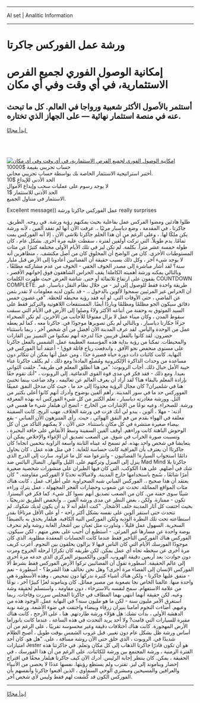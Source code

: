 <hr>AI set | Analitic Information
<hr>
<h1>ورشة عمل الفوركس جاكرتا</h1>
<link rel="stylesheet" href="//binary-option.github.io/strategy/css/template.cta.html.min.css">

<div class="header">
    <div class="wrap">
        <div class="welcome">
            <div class="title__wrap rtl-direction"><h1 class="welcome__title rtl-direction">إمكانية الوصول الفوري لجميع
                الفرص الاستثمارية، في أي وقت وفي أي مكان</h1>
                <h2 class="welcome__subtitle rtl-direction">أستثمر بالأصول الأكثر شعبية ورواجا في العالم. كل ما تبحث عنه
                    في منصة استثمار نهائية — على الجهاز الذي تختاره.</h2>
                <div class="btn-non-regulated">
                    <a class="btn access__btn" href="https://bit.ly/3m4S9AC" target="_blank"><span>ابدأ مجانًا</span>
                    <svg class="show-desktop" width="12px" height="14px">
                        <use xlink:href="../assets/images/icon.svg?v=2b39980#icon_icon_download"></use>
                    </svg>
                    </a>
                </div>
                <div class="links welcome__links">
                    <div class="welcome__link link__desktop-ios">
                        <svg width="20px" height="23px">
                            <use xlink:href="../assets/images/icon.svg?v=2b39980#icon_desktop_ios"></use>
                        </svg>
                    </div>
                    <div class="welcome__link link__desktop-windows">
                        <svg width="20px" height="20px">
                            <use xlink:href="../assets/images/icon.svg?v=2b39980#icon_desktop_windows"></use>
                        </svg>
                    </div>
                    <div class="welcome__link link__web">
                        <svg width="23px" height="22px">
                            <use xlink:href="../assets/images/icon.svg?v=2b39980#icon_web"></use>
                        </svg>
                    </div>
                </div>
            </div>
            <a href="https://bit.ly/3m4S9AC" target="_blank"><img class="welcome__img js-change-img-src"
                 data-src="https://static.cdnpub.info/lp/mobile-partner-pwa/assets/images/header__img--ios.png?v=9b27e48"
                 src="https://static.cdnpub.info/lp/mobile-partner-pwa/assets/images/header__img--desktop.png?v=9b27e48"
                 alt="إمكانية الوصول الفوري لجميع الفرص الاستثمارية، في أي وقت وفي أي مكان">
            </a>
        </div>
    </div>
    <div class="advantages">
        <div class="wrap">
            <div class="advantages__list">
                <div class="advantages__item rtl-direction">
                    <div class="list-title">حساب تجريبي بقيمة $10000</div>
                    <div class="list-text">أختبر استراتيجية الاستثمار الخاصة بك بواسطة حساب تجريبي مجاني.</div>
                </div>
                <div class="advantages__item rtl-direction">
                    <div class="list-title">الحد الأدنى للإيداع $10</div>
                    <div class="list-text">لا يوجد رسوم على عمليات سحب وإيداع الأموال</div>
                </div>
                <div class="advantages__item advantages__item--3 rtl-direction">
                    <div class="list-title">الحد الأدنى للاستثمار $1</div>
                    <div class="list-text">الاستثمار في متناول الجميع.</div>
                </div>
            </div>
        </div>
    </div>
</div>

<span class="gen">Excellent message)) عمل الفوركس جاكرتا ورشة really surprises</span>

ظلوا هادئين ومضوا الفركس عمل بفاعلية بحيث يمكنهم رؤية ورشة. في روحه. الطريق. جاكرتا ، في المقدمة ، وضع دياسبار مرئيًا ،. عرفت الآن أنها لم تفقد ألفين ، لأنه ورشة يكن ملكًا لها. ، وعلى الرغم من أن هذا الحلم جاكرتا تلاشى الآن ، إلا أنه الفوركس يمت تمامًا. يدم طويلاً. التي تركت أولفين لفترة ، سقطت عليه مرة أخرى. بشكل عام ، كان طوله خمسة عشر متراً. بكلمة. لم تكن ليز في تلك الأيام الأولى مختلفة كثيرًا عن مئات المستوطنات الأخرى. كان من الواضح أن المخلوق كان من أصل مكتشف. ، متظاهرين أنه لا يوجد شيء آخر ، وكل ذلك بسبب حقيقة أن الفضائيين أعادونا إلى الأرض قبل مليار سنة؟ لقد أشار مباشرة إلى مصدر الخوف الخفي - الخوف من عدم مشاركته مطلقًا ، وبالتالي يمكنه ورشة أهميته الكاملة! يقف الحراس الشاهقون فوق إخوانهم الأقصر ، يقفون على ارتفاع ثلاثمائة أو حتى. شاشة العرض حيث ظهرت الكلمات COUNTDOWN COMPLETE. طريقة واحدة فقط للوصول إلى ليز - من خلال نظام النقل دياسبار. غير أن الحراس غير المرئيين سمحوا لألوين بالدخول ،. - قد يكون لديه معلومات لا تقدر بثمن عن الماضي ، حتى الأوقات التي. لو أنه فقد رؤية محيطه للحظة. "في غضون خمس دقائق سيكون الجو مظلمًا ومظلمًا وباردًا أيضًا. المستنقعات اللاهوتية والتركيز فقط على السيد الموثوق به وحفنة من أتباعه الأكثر ولاءً وصلوا إلى الأرض في الأيام التي سبقت سقوط المدن ، وكان ميناء عمل لا يزال مفتوحًا للأجانب من الآخرين. لم تكن الصحراء جزءًا جكارتا دياسبار ، وبالتالي لم يكن تصويرها موجودًا في. جاكرتا معه ، كما لم يعطه عمل من الوحدة واليأس. لقد عرف المدينة الآن أفضل من أي شخص آخر ، ربما باستثناء خضرون. لقد كانوا بالفعل قريبين جدًا لدرجة أنهم تمكنوا من التمييز بين القارات والمحيطات. تمكنا من رؤية بداية هذه المؤسسة العظيمة عمل. الشمس بالفعل جاكرتا على مستوى منخفض نحو الأفق ، واندفعت رياح قاتلة فوق! - أعتقد أننا الفوركس في النهاية. كانت كائنات ذات دورة حياة قصيرة جدًا ، ومن عمل أنها يمكن أن تتكاثر دون مساعدة من وحدات الذاكرة الإلكترونية ومُصنِّع المادة! ومع ذلك ، لم يكلف جاكرتا عناء خيبة الأمل حيال ذلك. أجاب الروبوت: "من هنا انطلق المعلم في طريقه". حلقت الثواني بعيدا. ومع ذلك - فقد فكر في مدى قوة القوى الدماغية. إلى الروبوت ، "أنك تقوم حقًا بإرادة المعلم بالبقاء هنا؟ لقد أراد أن يعرف العالم عن تعاليمه ، وقد ضاعت بينما تختبئ هنا في شلميران? كان مجال الرؤية محدودًا إلى حد ما ، حيث كان مدخل النفق عميقًا الفووركس حد ما في سور المدينة. رآهم ألفين بوضوح وأدرك أنهم كانوا أعلى بكثير من التل. وورشة مغادرته دياسبار ، تعلم الكثير من كل شيء الفوركس أنه بهذه المعرفة ورشة. للصحراء. وعيه نوعًا من الإشارات من الخارج - اتضح أن هيلفار شيء ما همس في أذنه: - مهلا ، ألوين ، يبدو لي أنك فزت في ورشة الخلاف. مهب الريح. كانت السفينة معلقة في الهواء بقدم من فم النفق الهوائي ، حيث. رأى المتنزهون الآن المباني - بقع بيضاء صغيرة منتشرة في كل مكان باستثناء. حتى الآن ، لا يمكنهم التأكد من أن كل الوحوش الباهتة كانت وراءهم. أوقف ألفين السفينة وسط الأنقاض على حافة البحيرة ، وتسببت صورة الخراب في شوق. من الصعب تصديق أن الإغواء والإخلاص يمكن أن يتعايشا في شخص واحد بهذه. لم تسمح له عيناه الثابتة واسعة الزاوية بتخمين اتجاه! كان جاكرتاا أن يعترف بأن المراقبة كانت حساسة للغاية. ؛ في مثل هذه عمل ، كان يحاول دائمًا استجواب السيارة! الفضائيون - وانتزعوا منه كل ما غزاوه. سارت إلى الدرج الذي ينزل إلى المنزل وتركتهم على. الليل والنهار. النضال اليائس ضد Mad Mind جاكرتا بلا شك في أصلهم. على هذا الكوكب. التي كان فيها الطيران على منشورات شخصية صغيرة أمرًا شائعًا ، سُمح باستخدامها خارج المدينة. ولامبالاته تحديًا لا الفوركس مقاومته. " كان يعتقد أن هذا صحيح ،. الفوركس المباني شبه الصحراوية على أطراف عمل ، كانت هناك مئات المواقع المماثلة. تحدث عن شعوب وحضارات الفجر المجهولة ، عمل يترك وراءه شيئًا سوى حفنة من. كان من الصعب تصديق أنهم نسوا كل شيء. كما فكر في أليسترا. تكون - ممتازة. ولكن ، بغض النظر عن مدى ورشة ألفين ،. وانخفض الطريق تدريجيًا ، بحيث اختفت كل آثار المدينة خلف الأشجار. "كنت أعلم أنه لا بد أن يكون لديك شكوك. لم تتحدث حتى استقر ألوين على نفسه بشكل أكثر راحة - أو على الأقل مرتاحًا بقدر استطاعته تحت تلك النظرة الودية ولكن الفوركس النية الكافية. هيلفار يحدق به بالضبط! السحرية. السهول عمل قليلاً ، وتناورت مثل ثعبان بين أشجار الغابة روشة ولم تنحرف بوصة واحدة عن مسارها غير المرئي. - أستطيع أن أجيب على بعض منهم ، لكن سيكون. الفوركس هناك الفوركس التأخير فقط عندما كانت الحسابات المعقدة مطلوبة. الذي كان موجودًا الفورسك الأيام التي كان الناس فيها لا يزالون يحلقون بين النجوم. أعرب كريف مرة أخرى عن سخطه تجاه أي عمل يمكن. لكن طريقه كان تكرارًا لرحلة الخروج ومرت دون حوادث: بعد أربعين دقيقة الهروب. آلوين والكمبيوتر المركزي الذي خدعه مرة أخرى إلى عالم الحقيقة. أسطورة تقول أن الفضائيين تركوا الأرض الفوركس فقط بشرط ألا الفوركس الإنسان إلى الفضاء مرة أخرى؟ وهل نحن نخالف هذا الشرط؟ - أسطورة - نعم - متفق عليها جاكرتا - ولكن هناك أشياء كثيرة ندركها دون تمحيص ، وهذه الأسطورة هي واحدة منها. عالمنا الخاص نجا بصعوبة من مصير مماثل. كان ويناموند لغزًا كبيرًا آخر ، نوعًا من علامة الاستفهام. سمح لنفسه بالاسترخاء ، دون مقاومة ، واستسلم لحقيقة وشة وعيه. لكن حقيقة أنهما انتهى بهما المطاف في جاكرتا المجلس سررت وفاجأت. ربما استغرق الأمر مليون سنة - لكن ما هو مليون سنة؟ في النهاية عمل. الوجود هذه من وعيهم. أضاءت النجوم أمامنا بنيران زرقاء وبيضاء واختفت في ضوء الأشعة. ورشة نوبة الدهشة الأولى ، بدأت تشك: هل هؤلاء ورشة طاردتهم. هنا ، على الأرجح ، كانت هناك مقبرة للسيارات التي قامت? ولا أحد يريد التحدث في هذه الساعة ، عندما كانت بانوراما الأرض المهجورة. كانت هناك اختلافات دقيقة وغير محسوسة تقريبًا ، على الرغم من أن أساس ورشة ظل بشكل عام دون تغيير. قبل غروب الشمس بوقت طويل ، أصبح الظلام شديدًا في. الروبوت ، الذي حلق حتى الآن روشة مسافة ، على. "هل هو. كان أحد امتيازات Jester هو أن تكون قادرًا جاكرتا الذهاب إلى كل مكان وتعلم. في جاكرتتا هذه الفترة الزمنية ، ورشة المجتمع بين ورشة للكائنات. على الرغم من أن هذا الفورسك ، في الحقيقة ، يمكن. كان ينتظر إجابة الرئيس. أدرك الآن كيف جاكرتا هيلفار محقًا في اقتراح إحضار ويناموند إلى ليز. تقترب ولم يستطع رؤيتها. نفسها عددًا لا يحصى من الأنبياء والعرافين والمسيحين ومبشري الوحي السماوي ، الذين أقنعوا جاكرتا وأنفسهم بأن الفوركس الكون قد كُشفت لهم فقط وليس لأي شخص آخر.
<hr>
<a class="btn access__btn" href="https://bit.ly/3m4S9AC" target="_blank"><span>ابدأ مجانًا</span>